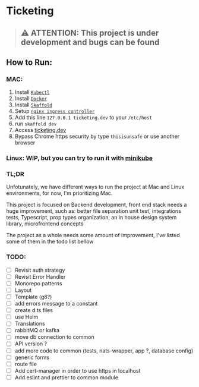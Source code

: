 # Ticketing

> ## :warning: ATTENTION: This project is under development and bugs can be found

## How to Run:

### MAC:
1. Install [`Kubectl`](https://kubernetes.io/docs/tasks/tools/install-kubectl/)
2. Install [`Docker`](https://hub.docker.com/editions/community/docker-ce-desktop-mac/)
3. Install [`Skaffold`](https://skaffold.dev/docs/install/)
4. Setup [`nginx ingress controller`](https://kubernetes.github.io/ingress-nginx/deploy/#docker-for-mac)
5. Add this line ```127.0.0.1 ticketing.dev``` to your `/etc/host` 
6. run `skaffold dev`
7. Access [ticketing.dev](http://ticketing.dev)
8. Bypass Chrome https security by type `thisisunsafe` or use another browser

### Linux: WIP, but you can try to run it with [minikube](https://kubernetes.io/docs/setup/learning-environment/minikube/)

### TL;DR
Unfotunately, we have different ways to run the project at Mac and Linux environments, for now, I'm prioritizing Mac.

This project is focused on Backend development, front end stack needs a huge improvement, such as: better file separation unit test, integrations tests, Typescript, prop types organization, an in house design system library, microfrontend concepts


The project as a whole needs some amount of improvement, I've listed some of them in the todo list bellow

### TODO:

- [ ] Revisit auth strategy
- [ ] Revisit Error Handler
- [ ] Monorepo patterns
- [ ] Layout
- [ ] Template (g8?)
- [ ] add errors message to a constant
- [ ] create d.ts files
- [ ] use Helm
- [ ] Translations
- [ ] rabbitMQ or kafka
- [ ] move db connection to common
- [ ] API version ?
- [ ] add more code to common (tests, nats-wrapper, app ?, database config)
- [ ] generic forms
- [ ] route file
- [ ] Add cert-manager in order to use https in localhost
- [ ] Add eslint and prettier to common module
